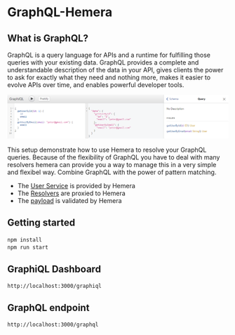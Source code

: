 # GraphQL-Hemera

## What is GraphQL?

GraphQL is a query language for APIs and a runtime for fulfilling those queries with your existing data. GraphQL provides a complete and understandable description of the data in your API, gives clients the power to ask for exactly what they need and nothing more, makes it easier to evolve APIs over time, and enables powerful developer tools.

![preview](https://github.com/hemerajs/graphql-hemera/blob/master/media/preview.PNG)

This setup demonstrate how to use Hemera to resolve your GraphQL queries. Because of the flexibility of GraphQL you have to deal with many resolvers hemera can provide you a way to manage this in a very simple and flexibel way. Combine GraphQL with the power of pattern matching.

- The [User Service](src/user-service) is provided by Hemera
- The [Resolvers](src/graphql/resolvers) are proxied to Hemera
- The [payload](src/user-service/index.js) is validated by Hemera

## Getting started

```js
npm install
npm run start
```

## GraphiQL Dashboard

```
http://localhost:3000/graphiql
```

## GraphQL endpoint

```
http://localhost:3000/graphql
```
